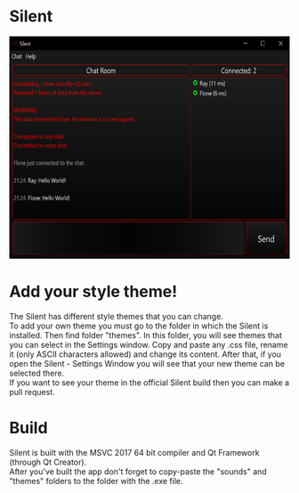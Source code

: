 # Silent
<p align="center">
  <img width="590" height="400" src="screenshot.png">
</p>

# Add your style theme!
The Silent has different style themes that you can change.<br>
To add your own theme you must go to the folder in which the Silent is installed. Then find folder "themes". In this folder, you will see themes that you can select in the Settings window. Copy and paste any .css file, rename it (only ASCII characters allowed) and change its content. After that, if you open the Silent - Settings Window you will see that your new theme can be selected there.<br>
If you want to see your theme in the official Silent build then you can make a pull request.

# Build
Silent is built with the MSVC 2017 64 bit compiler and Qt Framework (through Qt Creator).<br>
After you've built the app don't forget to copy-paste the "sounds" and "themes" folders to the folder with the .exe file.